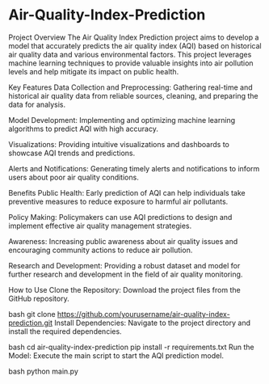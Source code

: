 # Air-Quality-Index-Prediction
Project Overview
The Air Quality Index Prediction project aims to develop a model that accurately predicts the air quality index (AQI) based on historical air quality data and various environmental factors. This project leverages machine learning techniques to provide valuable insights into air pollution levels and help mitigate its impact on public health.

Key Features
Data Collection and Preprocessing: Gathering real-time and historical air quality data from reliable sources, cleaning, and preparing the data for analysis.

Model Development: Implementing and optimizing machine learning algorithms to predict AQI with high accuracy.

Visualizations: Providing intuitive visualizations and dashboards to showcase AQI trends and predictions.

Alerts and Notifications: Generating timely alerts and notifications to inform users about poor air quality conditions.

Benefits
Public Health: Early prediction of AQI can help individuals take preventive measures to reduce exposure to harmful air pollutants.

Policy Making: Policymakers can use AQI predictions to design and implement effective air quality management strategies.

Awareness: Increasing public awareness about air quality issues and encouraging community actions to reduce air pollution.

Research and Development: Providing a robust dataset and model for further research and development in the field of air quality monitoring.

How to Use
Clone the Repository: Download the project files from the GitHub repository.

bash
git clone https://github.com/yourusername/air-quality-index-prediction.git
Install Dependencies: Navigate to the project directory and install the required dependencies.

bash
cd air-quality-index-prediction
pip install -r requirements.txt
Run the Model: Execute the main script to start the AQI prediction model.

bash
python main.py
